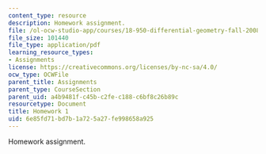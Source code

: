 ```yaml
---
content_type: resource
description: Homework assignment.
file: /ol-ocw-studio-app/courses/18-950-differential-geometry-fall-2008/6e85fd71bd7b1a725a27fe998658a925_homework1.pdf
file_size: 101440
file_type: application/pdf
learning_resource_types:
- Assignments
license: https://creativecommons.org/licenses/by-nc-sa/4.0/
ocw_type: OCWFile
parent_title: Assignments
parent_type: CourseSection
parent_uid: a4b9481f-c45b-c2fe-c188-c6bf8c26b89c
resourcetype: Document
title: Homework 1
uid: 6e85fd71-bd7b-1a72-5a27-fe998658a925
---
```

Homework assignment.